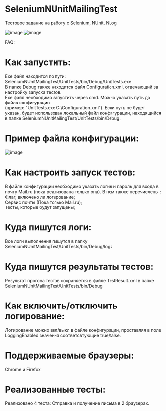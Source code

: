 # SeleniumNUnitMailingTest  
  
  
 Тестовое задание на работу с Selenium, NUnit, NLog

![image](https://user-images.githubusercontent.com/33147329/129576938-a6a49aeb-0896-4885-aa54-5b4a4142a6e3.png)
![image](https://user-images.githubusercontent.com/33147329/129576970-4c9d902a-dbe9-4256-93b4-89846ae4fb39.png)

FAQ:

# Как запустить:  
Exe файл находится по пути: SeleniumNUnitMailingTest/UnitTests/bin/Debug/UnitTests.exe  
В папке Debug также находится файл Configuration.xml, отвечающий за настройку запуска тестов.  
Exe файл необходимо запустить через cmd. Можно указать путь до файла конфигурации  
(пример: "UnitTests.exe C:\Configuration.xml"). Если путь не будет указан, будет использован локальный файл конфигурации, находящийся в папке SeleniumNUnitMailingTest/UnitTests/bin/Debug.  

# Пример файла конфигурации:  
![image](https://user-images.githubusercontent.com/33147329/129579065-ec723657-d3c4-43f2-bdde-4d8ff46d2e84.png)

# Как настроить запуск тестов:  
В файле конфигурации необходимо указать логин и пароль для входа в почту Mail.ru (пока реализована только она).
В нем также перечислены :  
 Флаг, включено ли логирование;  
 Сервис почты (Пока только Mail.ru);  
 Тесты, которые будут запущены;  
 
# Куда пишутся логи:  
Все логи выполнения пишутся в папку SeleniumNUnitMailingTest/UnitTests/bin/Debug/logs

# Куда пишутся результаты тестов:  
Результат прогона тестов сохраняется в файле TestResult.xml в папке SeleniumNUnitMailingTest/UnitTests/bin/Debug

# Как включить/отключить логирование:  
Логирование можно вкл/выкл в файле конфигурации, проставляя в поле LoggingEnabled значения соответсвтующие true/false.  

# Поддерживаемые браузеры:  
Chrome и Firefox

# Реализованные тесты:  
Реализовано 4 теста: Отправка и получение письма в 2 браузерах.
